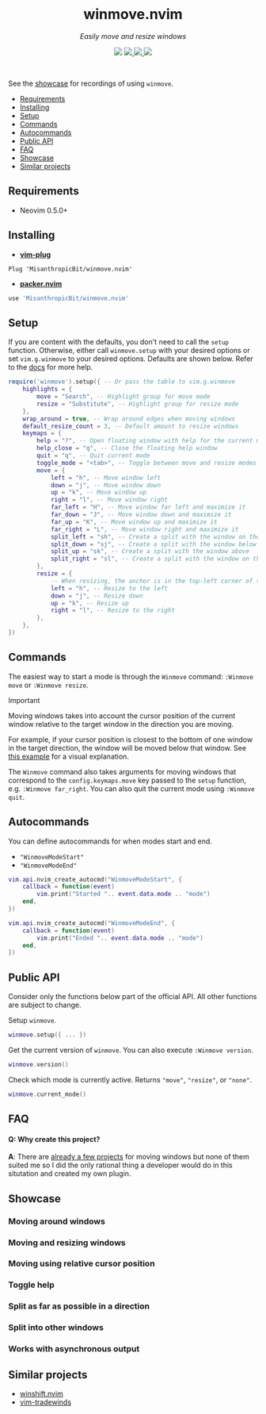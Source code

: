 <div align="center">
  <br />
  <h1>winmove.nvim</h1>
  <p><i>Easily move and resize windows</i></p>
  <p>
    <img src="https://img.shields.io/badge/version-0.1.0-blue?style=flat-square" />
    <a href="https://luarocks.org/modules/MisanthropicBit/winmove.nvim">
        <img src="https://img.shields.io/luarocks/v/MisanthropicBit/winmove.nvim?logo=lua&color=purple" />
    </a>
    <a href="/.github/workflows/tests.yml">
        <img src="https://img.shields.io/github/actions/workflow/status/MisanthropicBit/winmove.nvim/tests.yml?branch=master&style=flat-square" />
    </a>
    <a href="/LICENSE">
        <img src="https://img.shields.io/github/license/MisanthropicBit/winmove.nvim?style=flat-square" />
    </a>
  </p>
  <br />
</div>

See the [showcase](#showcase) for recordings of using `winmove`.

<!-- panvimdoc-ignore-start -->

- [Requirements](#requirements)
- [Installing](#installing)
- [Setup](#setup)
- [Commands](#commands)
- [Autocommands](#autocommands)
- [Public API](#public-api)
- [FAQ](#faq)
- [Showcase](#showcase)
- [Similar projects](#similar-projects)

<!-- panvimdoc-ignore-end -->

## Requirements

* Neovim 0.5.0+

## Installing

* **[vim-plug](https://github.com/junegunn/vim-plug)**

```vim
Plug 'MisanthropicBit/winmove.nvim'
```

* **[packer.nvim](https://github.com/wbthomason/packer.nvim)**

```lua
use 'MisanthropicBit/winmove.nvim'
```

## Setup

If you are content with the defaults, you don't need to call the `setup`
function. Otherwise, either call `winmove.setup` with your desired options or
set `vim.g.winmove` to your desired options. Defaults are shown below. Refer to
the [docs](doc/winmove.txt) for more help.

```lua
require('winmove').setup({ -- Or pass the table to vim.g.winmove
    highlights = {
        move = "Search", -- Highlight group for move mode
        resize = "Substitute", -- Highlight group for resize mode
    },
    wrap_around = true, -- Wrap around edges when moving windows
    default_resize_count = 3, -- Default amount to resize windows
    keymaps = {
        help = "?", -- Open floating window with help for the current mode
        help_close = "q", -- Close the floating help window
        quit = "q", -- Quit current mode
        toggle_mode = "<tab>", -- Toggle between move and resize modes
        move = {
            left = "h", -- Move window left
            down = "j", -- Move window down
            up = "k", -- Move window up
            right = "l", -- Move window right
            far_left = "H", -- Move window far left and maximize it
            far_down = "J", -- Move window down and maximize it
            far_up = "K", -- Move window up and maximize it
            far_right = "L", -- Move window right and maximize it
            split_left = "sh", -- Create a split with the window on the left
            split_down = "sj", -- Create a split with the window below
            split_up = "sk", -- Create a split with the window above
            split_right = "sl", -- Create a split with the window on the right
        },
        resize = {
            -- When resizing, the anchor is in the top-left corner of the window
            left = "h", -- Resize to the left
            down = "j", -- Resize down
            up = "k", -- Resize up
            right = "l", -- Resize to the right
        },
    },
})
```

## Commands

The easiest way to start a mode is through the `Winmove` command: `:Winmove
move` or `:Winmove resize`.

> [!IMPORTANT]  
> Moving windows takes into account the cursor position of the current window
> relative to the target window in the direction you are moving.
>
> For example, if your cursor position is closest to the bottom of one window in
> the target direction, the window will be moved below that window. See
> [this example](#moving-using-relative-cursor-position) for a visual explanation.

The `Winmove` command also takes arguments for moving windows that correspond to
the `config.keymaps.move` key passed to the `setup` function, e.g. `:Winmove
far_right`. You can also quit the current mode using `:Winmove quit`.

## Autocommands

You can define autocommands for when modes start and end.

* `"WinmoveModeStart"`
* `"WinmoveModeEnd"`

```lua
vim.api.nvim_create_autocmd("WinmoveModeStart", {
    callback = function(event)
        vim.print("Started ".. event.data.mode .. "mode")
    end,
})

vim.api.nvim_create_autocmd("WinmoveModeEnd", {
    callback = function(event)
        vim.print("Ended ".. event.data.mode .. "mode")
    end,
})
```

## Public API

Consider only the functions below part of the official API. All other functions
are subject to change.

Setup `winmove`.

```lua
winmove.setup({ ... })
```

Get the current version of `winmove`. You can also execute `:Winmove
version`.

```lua
winmove.version()
```

Check which mode is currently active. Returns `"move"`, `"resize"`, or `"none"`.

```lua
winmove.current_mode()
```

## FAQ

#### **Q**: Why create this project?

**A**: There are [already a few projects](#similar-projects) for moving windows
but none of them suited me so I did the only rational thing a developer would do
in this situtation and created my own plugin.

## Showcase

### Moving around windows

### Moving and resizing windows

### Moving using relative cursor position

### Toggle help

### Split as far as possible in a direction

### Split into other windows

### Works with asynchronous output

## Similar projects

* [winshift.nvim](https://github.com/sindrets/winshift.nvim)
* [vim-tradewinds](https://github.com/andymass/vim-tradewinds)
